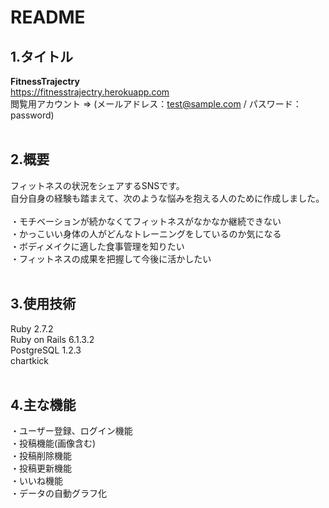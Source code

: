 # README

## 1.タイトル<br>
  **FitnessTrajectry**<br>
  https://fitnesstrajectry.herokuapp.com<br>
  閲覧用アカウント => (メールアドレス：test@sample.com / パスワード：password)<br>
  <br>
## 2.概要<br>
  フィットネスの状況をシェアするSNSです。<br>
  自分自身の経験も踏まえて、次のような悩みを抱える人のために作成しました。<br>
  <br>
  ・モチベーションが続かなくてフィットネスがなかなか継続できない<br>
  ・かっこいい身体の人がどんなトレーニングをしているのか気になる<br>
  ・ボディメイクに適した食事管理を知りたい<br>
  ・フィットネスの成果を把握して今後に活かしたい<br>
<br>
## 3.使用技術<br>
  Ruby 2.7.2<br>
  Ruby on Rails 6.1.3.2<br>
  PostgreSQL 1.2.3<br>
  chartkick<br>
<br>
## 4.主な機能<br>
  ・ユーザー登録、ログイン機能<br>
  ・投稿機能(画像含む)<br>
  ・投稿削除機能<br>
  ・投稿更新機能<br>
  ・いいね機能<br>
  ・データの自動グラフ化<br>
  <br>
